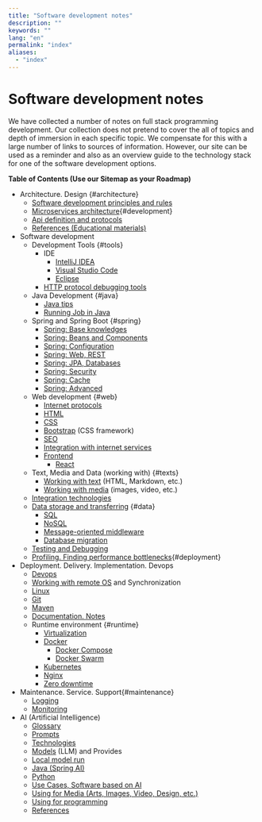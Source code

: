 ```yaml
---
title: "Software development notes"
description: ""
keywords: ""
lang: "en"
permalink: "index"
aliases:
  - "index"
---
```


# Software development notes

We have collected a number of notes on full stack programming development. Our collection does not pretend to cover the all of topics and depth of immersion in each specific topic. We compensate for this with a large number of links to sources of information. However, our site can be used as a reminder and also as an overview guide to the technology stack for one of the software development options.

**Table of Contents (Use our Sitemap as your Roadmap)**

* Architecture. Design {#architecture}
  * [Software development principles and rules](software-development-principles)
  * [Microservices architecture](architecture-microservices){#development}
  * [Api definition and protocols](integration-technologies)
  * [References (Educational materials)](references)
* Software development
  * Development Tools {#tools}
    * IDE
      * [IntelliJ IDEA](ide-intellij-idea)
      * [Visual Studio Code](ide-visual-studio-code)
      * [Eclipse](ide-eclipse)
    * [HTTP protocol debugging tools](soft-http)
  * Java Development {#java}
    * [Java tips](java-tips)
    * [Running Job in Java](java-job-run)
  * Spring and Spring Boot {#spring}
    * [Spring: Base knowledges](java-spring-base)
    * [Spring: Beans and Components](java-spring-beans)
    * [Spring: Configuration](java-spring-configuration)
    * [Spring: Web, REST](java-spring-web)
    * [Spring: JPA, Databases](java-spring-jpa)
    * [Spring: Security](java-spring-security)
    * [Spring: Cache](java-spring-cache)
    * [Spring: Advanced](java-spring-advanced)
  * Web development {#web}
    * [Internet protocols](internet-protocols)
    * [HTML](web-html)
    * [CSS](web-css)
    * [Bootstrap](bootstrap) (CSS framework)
    * [SEO](web-seo)
    * [Integration with internet services](integration-with-internet-services)
    * [Frontend](frontend)
      * [React](frontend-react)
  * Text, Media and Data (working with) {#texts}
    * [Working with text](working-with-text) (HTML, Markdown, etc.)
    * [Working with media](working-with-media) (images, video, etc.)
  * [Integration technologies](integration-technologies)
  * [Data storage and transferring](data-storage-and-transferring) {#data}
    * [SQL](sql)
    * [NoSQL](nosql)
    * [Message-oriented middleware](message-oriented-middleware)
    * [Database migration](database-migration)
  * [Testing and Debugging](testing-and-debugging)
  * [Profiling. Finding performance bottlenecks](java-profiling){#deployment}
* Deployment. Delivery. Implementation. Devops
  * [Devops](devops)
  * [Working with remote OS](devops-remote-operations) and Synchronization
  * [Linux](os-linux)
  * [Git](devops-git)
  * [Maven](devops-maven)
  * [Documentation. Notes](documentation)
  * Runtime environment {#runtime}
    * [Virtualization](virtualization)
    * [Docker](docker)
      * [Docker Compose](docker-compose)
      * [Docker Swarm](docker-swarm)
    * [Kubernetes](kubernetes)
    * [Nginx](nginx)
    * [Zero downtime](devops-zero-downtime)
* Maintenance. Service. Support{#maintenance}
  * [Logging](devops-logging)
  * [Monitoring](devops-monitoring)
* AI (Artificial Intelligence)
  * [Glossary](ai-glossary)
  * [Prompts](ai-prompts)
  * [Technologies](ai-technologies)
  * [Models](ai-top-llm) (LLM) and Provides
  * [Local model run](ai-llm-local-run)
  * [Java (Spring AI)](ai-java)
  * [Python](ai-python)
  * [Use Cases, Software based on AI](ai-usecases)
  * [Using for Media (Arts, Images, Video, Design, etc.)](ai-using-for-media)
  * [Using for programming](ai-using-for-programming)
  * [References](ai-references)

